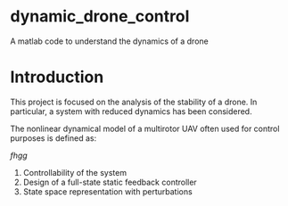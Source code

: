 # dynamic_drone_control
A matlab code to understand the dynamics of a drone

# Introduction

This project is focused on the analysis of the stability of a drone.
In particular, a system with reduced dynamics has been considered.

The nonlinear dynamical model of a multirotor UAV often used for control purposes is defined as:

$fhgg$

1. Controllability of the system
2. Design of a full-state static feedback controller
3. State space representation with perturbations
